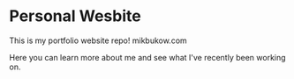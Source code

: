 # Personal Wesbite

This is my portfolio website repo!
mikbukow.com

Here you can learn more about me and see what I've recently been working on.
